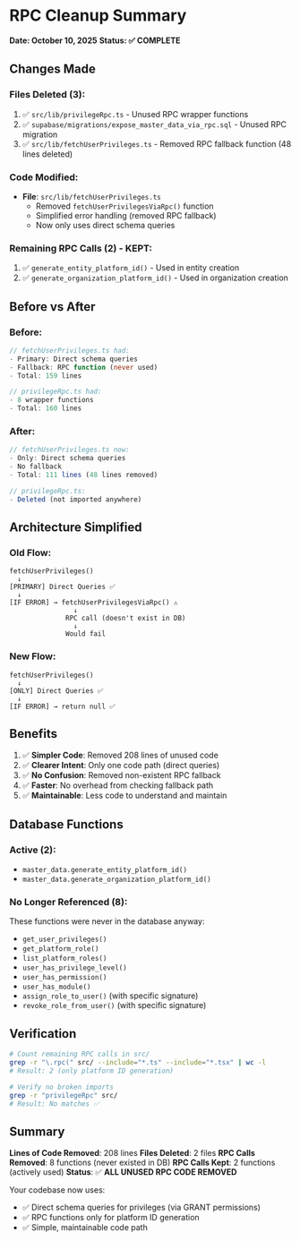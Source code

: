 # RPC Cleanup Summary
**Date: October 10, 2025**
**Status: ✅ COMPLETE**

## Changes Made

### Files Deleted (3):
1. ✅ `src/lib/privilegeRpc.ts` - Unused RPC wrapper functions
2. ✅ `supabase/migrations/expose_master_data_via_rpc.sql` - Unused RPC migration
3. ✅ `src/lib/fetchUserPrivileges.ts` - Removed RPC fallback function (48 lines deleted)

### Code Modified:
- **File**: `src/lib/fetchUserPrivileges.ts`
  - Removed `fetchUserPrivilegesViaRpc()` function
  - Simplified error handling (removed RPC fallback)
  - Now only uses direct schema queries

### Remaining RPC Calls (2) - KEPT:
1. ✅ `generate_entity_platform_id()` - Used in entity creation
2. ✅ `generate_organization_platform_id()` - Used in organization creation

## Before vs After

### Before:
```typescript
// fetchUserPrivileges.ts had:
- Primary: Direct schema queries
- Fallback: RPC function (never used)
- Total: 159 lines

// privilegeRpc.ts had:
- 8 wrapper functions
- Total: 160 lines
```

### After:
```typescript
// fetchUserPrivileges.ts now:
- Only: Direct schema queries
- No fallback
- Total: 111 lines (48 lines removed)

// privilegeRpc.ts:
- Deleted (not imported anywhere)
```

## Architecture Simplified

### Old Flow:
```
fetchUserPrivileges()
  ↓
[PRIMARY] Direct Queries ✅
  ↓
[IF ERROR] → fetchUserPrivilegesViaRpc() ⚠️
                ↓
              RPC call (doesn't exist in DB)
                ↓
              Would fail
```

### New Flow:
```
fetchUserPrivileges()
  ↓
[ONLY] Direct Queries ✅
  ↓
[IF ERROR] → return null ✅
```

## Benefits

1. ✅ **Simpler Code**: Removed 208 lines of unused code
2. ✅ **Clearer Intent**: Only one code path (direct queries)
3. ✅ **No Confusion**: Removed non-existent RPC fallback
4. ✅ **Faster**: No overhead from checking fallback path
5. ✅ **Maintainable**: Less code to understand and maintain

## Database Functions

### Active (2):
- `master_data.generate_entity_platform_id()`
- `master_data.generate_organization_platform_id()`

### No Longer Referenced (8):
These functions were never in the database anyway:
- `get_user_privileges()`
- `get_platform_role()`
- `list_platform_roles()`
- `user_has_privilege_level()`
- `user_has_permission()`
- `user_has_module()`
- `assign_role_to_user()` (with specific signature)
- `revoke_role_from_user()` (with specific signature)

## Verification

```bash
# Count remaining RPC calls in src/
grep -r "\.rpc(" src/ --include="*.ts" --include="*.tsx" | wc -l
# Result: 2 (only platform ID generation)

# Verify no broken imports
grep -r "privilegeRpc" src/
# Result: No matches ✅
```

## Summary

**Lines of Code Removed**: 208 lines
**Files Deleted**: 2 files
**RPC Calls Removed**: 8 functions (never existed in DB)
**RPC Calls Kept**: 2 functions (actively used)
**Status**: ✅ **ALL UNUSED RPC CODE REMOVED**

Your codebase now uses:
- ✅ Direct schema queries for privileges (via GRANT permissions)
- ✅ RPC functions only for platform ID generation
- ✅ Simple, maintainable code path
